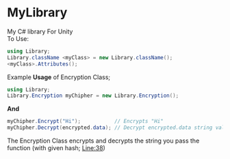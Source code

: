 # MyLibrary
My C# library For Unity 
<br>
To Use:

```cs
using Library;
Library.className <myClass> = new Library.className();
<myClass>.Attributes();
```
Example <strong>Usage</strong> of Encryption Class;
```cs
using Library;
Library.Encryption myChipher = new Library.Encryption();
```
<strong>And</strong>
```cs
myChipher.Encrypt("Hi");           // Encrypts "Hi"
myChipher.Decrypt(encrypted.data); // Decrypt encrypted.data string value
```
The Encryption Class encrypts and decrypts the string you pass the function
(with given hash; <a href="https://github.com/zyr1on/MyLibary/blob/main/Library.cs#L38">Line:38</a>)

